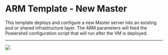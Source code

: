 # ARM Template - New Master

This template deploys and configure a new Master server into an existing pod or shared infrastructure layer.
The ARM parameters will feed the Powershell configuration script that will run after the VM is deployed.

---

<a href="https://portal.azure.com/#create/Microsoft.Template/uri/https%3A%2F%2Fbitbucket.netmail.com%2Fprojects%2FPUB%2Frepos%2Fdeployments%2Fraw%2Fazure%2Fnetgovern-master%2Fazuredeploy.json" target="_blank">
    <img src="https://azuredeploy.net/deploybutton.png"/>
</a>
